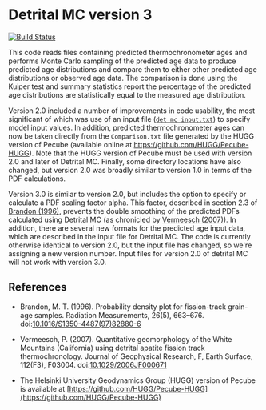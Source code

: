 # Detrital MC version 3

[![Build Status](https://travis-ci.org/HUGG/Detrital-MC.svg?branch=master)](https://travis-ci.org/HUGG/Detrital-MC)

This code reads files containing predicted thermochronometer ages and performs Monte Carlo sampling of the predicted age data to produce predicted age distributions and compare them to either other predicted age distributions or observed age data.
The comparison is done using the Kuiper test and summary statistics report the percentage of the predicted age distributions are statistically equal to the measured age distribution.

Version 2.0 included a number of improvements in code usability, the most significant of which was use of an input file ([`det_mc_input.txt`](https://github.com/HUGG/Detrital-MC/blob/master/input/det_mc_input.txt)) to specify model input values.
In addition, predicted thermochronometer ages can now be taken directly from the `Comparison.txt` file generated by the HUGG version of Pecube (available online at https://github.com/HUGG/Pecube-HUGG).
Note that the HUGG version of Pecube must be used with version 2.0 and later of Detrital MC.
Finally, some directory locations have also changed, but version 2.0 was broadly similar to version 1.0 in terms of the PDF calculations.

Version 3.0 is similar to version 2.0, but includes the option to specify or calculate a PDF scaling factor alpha.
This factor, described in section 2.3 of [Brandon (1996)](https://dx.doi.org/10.1016/S1350-4487(97)82880-6), prevents the double smoothing of the predicted PDFs calculated using Detrital MC (as chronicled by [Vermeesch (2007)](https://dx.doi.org/10.1029/2006JF000671)).
In addition, there are several new formats for the predicted age input data, which are described in the input file for Detrital MC.
The code is currently otherwise identical to version 2.0, but the input file has changed, so we're assigning a new version number.
Input files for version 2.0 of detrital MC will not work with version 3.0.

## References

- Brandon, M. T. (1996). Probability density plot for fission-track grain-age
  samples. Radiation Measurements, 26(5), 663–676.
  doi:[10.1016/S1350-4487(97)82880-6](https://dx.doi.org/10.1016/S1350-4487(97)82880-6)

- Vermeesch, P. (2007). Quantitative geomorphology of the White Mountains
  (California) using detrital apatite fission track thermochronology. Journal of
  Geophysical Research, F, Earth Surface, 112(F3), F03004.
  doi:[10.1029/2006JF000671](https://dx.doi.org/10.1029/2006JF000671)

- The Helsinki University Geodynamics Group (HUGG) version of Pecube is available at
  [https://github.com/HUGG/Pecube-HUGG](https://github.com/HUGG/Pecube-HUGG)
